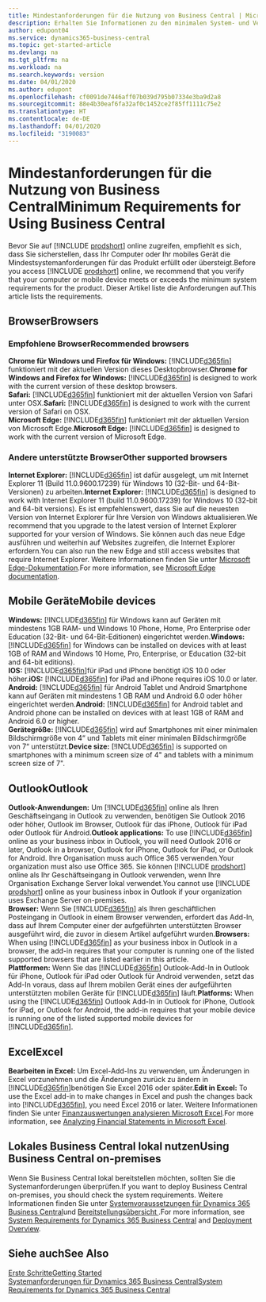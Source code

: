 ```yaml
---
title: Mindestanforderungen für die Nutzung von Business Central | Microsoft Docs
description: Erhalten Sie Informationen zu den minimalen System- und Versionsanforderungen für die Verwendung von Business Central online.
author: edupont04
ms.service: dynamics365-business-central
ms.topic: get-started-article
ms.devlang: na
ms.tgt_pltfrm: na
ms.workload: na
ms.search.keywords: version
ms.date: 04/01/2020
ms.author: edupont
ms.openlocfilehash: cf0091de7446aff07b039d795b07334e3ba9d2a8
ms.sourcegitcommit: 88e4b30eaf6fa32af0c1452ce2f85ff1111c75e2
ms.translationtype: HT
ms.contentlocale: de-DE
ms.lasthandoff: 04/01/2020
ms.locfileid: "3190083"
---
```

# <a name="minimum-requirements-for-using-business-central"></a><span data-ttu-id="70ff5-103">Mindestanforderungen für die Nutzung von Business Central</span><span class="sxs-lookup"><span data-stu-id="70ff5-103">Minimum Requirements for Using Business Central</span></span>
<span data-ttu-id="70ff5-104">Bevor Sie auf [!INCLUDE [prodshort](includes/prodshort.md)] online zugreifen, empfiehlt es sich, dass Sie sicherstellen, dass Ihr Computer oder Ihr mobiles Gerät die Mindestsystemanforderungen für das Produkt erfüllt oder übersteigt.</span><span class="sxs-lookup"><span data-stu-id="70ff5-104">Before you access [!INCLUDE [prodshort](includes/prodshort.md)] online, we recommend that you verify that your computer or mobile device meets or exceeds the minimum system requirements for the product.</span></span> <span data-ttu-id="70ff5-105">Dieser Artikel liste die Anforderungen auf.</span><span class="sxs-lookup"><span data-stu-id="70ff5-105">This article lists the requirements.</span></span>  

## <a name="browsers"></a><span data-ttu-id="70ff5-106">Browser</span><span class="sxs-lookup"><span data-stu-id="70ff5-106">Browsers</span></span>

### <a name="recommended-browsers"></a><span data-ttu-id="70ff5-107">Empfohlene Browser</span><span class="sxs-lookup"><span data-stu-id="70ff5-107">Recommended browsers</span></span>

<span data-ttu-id="70ff5-108">**Chrome für Windows und Firefox für Windows:** [!INCLUDE[d365fin](includes/d365fin_md.md)] funktioniert mit der aktuellen Version dieses Desktopbrowser.</span><span class="sxs-lookup"><span data-stu-id="70ff5-108">**Chrome for Windows and Firefox for Windows:** [!INCLUDE[d365fin](includes/d365fin_md.md)] is designed to work with the current version of these desktop browsers.</span></span>  
<span data-ttu-id="70ff5-109">**Safari:** [!INCLUDE[d365fin](includes/d365fin_md.md)] funktioniert mit der aktuellen Version von Safari unter OSX.</span><span class="sxs-lookup"><span data-stu-id="70ff5-109">**Safari:** [!INCLUDE[d365fin](includes/d365fin_md.md)] is designed to work with the current version of Safari on OSX.</span></span>  
<span data-ttu-id="70ff5-110">**Microsoft Edge:** [!INCLUDE[d365fin](includes/d365fin_md.md)] funktioniert mit der aktuellen Version von Microsoft Edge.</span><span class="sxs-lookup"><span data-stu-id="70ff5-110">**Microsoft Edge:** [!INCLUDE[d365fin](includes/d365fin_md.md)] is designed to work with the current version of Microsoft Edge.</span></span>

### <a name="other-supported-browsers"></a><span data-ttu-id="70ff5-111">Andere unterstützte Browser</span><span class="sxs-lookup"><span data-stu-id="70ff5-111">Other supported browsers</span></span>

<span data-ttu-id="70ff5-112">**Internet Explorer:** [!INCLUDE[d365fin](includes/d365fin_md.md)] ist dafür ausgelegt, um mit Internet Explorer 11 (Build 11.0.9600.17239) für Windows 10 (32-Bit- und 64-Bit-Versionen) zu arbeiten.</span><span class="sxs-lookup"><span data-stu-id="70ff5-112">**Internet Explorer:** [!INCLUDE[d365fin](includes/d365fin_md.md)] is designed to work with Internet Explorer 11 (build 11.0.9600.17239) for Windows 10 (32-bit and 64-bit versions).</span></span> <span data-ttu-id="70ff5-113">Es ist empfehlenswert, dass Sie auf die neuesten Version von Internet Explorer für Ihre Version von Windows aktualisieren.</span><span class="sxs-lookup"><span data-stu-id="70ff5-113">We recommend that you upgrade to the latest version of Internet Explorer supported for your version of Windows.</span></span> <span data-ttu-id="70ff5-114">Sie können auch das neue Edge ausführen und weiterhin auf Websites zugreifen, die Internet Explorer erfordern.</span><span class="sxs-lookup"><span data-stu-id="70ff5-114">You can also run the new Edge and still access websites that require Internet Explorer.</span></span> <span data-ttu-id="70ff5-115">Weitere Informationen finden Sie unter [Microsoft Edge-Dokumentation](/deployedge/edge-ie-mode).</span><span class="sxs-lookup"><span data-stu-id="70ff5-115">For more information, see [Microsoft Edge documentation](/deployedge/edge-ie-mode).</span></span>

## <a name="mobile-devices"></a><span data-ttu-id="70ff5-116">Mobile Geräte</span><span class="sxs-lookup"><span data-stu-id="70ff5-116">Mobile devices</span></span>
<span data-ttu-id="70ff5-117">**Windows:** [!INCLUDE[d365fin](includes/d365fin_md.md)] für Windows kann auf Geräten mit mindestens 1GB RAM- und Windows 10 Phone, Home, Pro Enterprise oder Education (32-Bit- und 64-Bit-Editionen) eingerichtet werden.</span><span class="sxs-lookup"><span data-stu-id="70ff5-117">**Windows:** [!INCLUDE[d365fin](includes/d365fin_md.md)] for Windows can be installed on devices with at least 1GB of RAM and Windows 10 Home, Pro, Enterprise, or Education (32-bit and 64-bit editions).</span></span>  
<span data-ttu-id="70ff5-118">**IOS:** [!INCLUDE[d365fin](includes/d365fin_md.md)]für iPad und iPhone benötigt iOS 10.0 oder höher.</span><span class="sxs-lookup"><span data-stu-id="70ff5-118">**iOS:** [!INCLUDE[d365fin](includes/d365fin_md.md)] for iPad and iPhone requires iOS 10.0 or later.</span></span>  
<span data-ttu-id="70ff5-119">**Android:** [!INCLUDE[d365fin](includes/d365fin_md.md)] für Android  Tablet und Android Smartphone kann auf Geräten mit mindestens 1 GB RAM und Android 6.0 oder höher eingerichtet werden.</span><span class="sxs-lookup"><span data-stu-id="70ff5-119">**Android:** [!INCLUDE[d365fin](includes/d365fin_md.md)] for Android tablet and Android phone can be installed on devices with at least 1GB of RAM and Android 6.0 or higher.</span></span>  
<span data-ttu-id="70ff5-120">**Gerätegröße:** [!INCLUDE[d365fin](includes/d365fin_md.md)] wird auf Smartphones mit einer minimalen Bildschirmgröße von 4“ und Tablets mit einer minimalen Bildschirmgröße von 7“ unterstützt.</span><span class="sxs-lookup"><span data-stu-id="70ff5-120">**Device size:** [!INCLUDE[d365fin](includes/d365fin_md.md)] is supported on smartphones with a minimum screen size of 4" and tablets with a minimum screen size of 7".</span></span>  

## <a name="outlook"></a><span data-ttu-id="70ff5-121">Outlook</span><span class="sxs-lookup"><span data-stu-id="70ff5-121">Outlook</span></span>
<span data-ttu-id="70ff5-122">**Outlook-Anwendungen:** Um [!INCLUDE[d365fin](includes/d365fin_md.md)] online als Ihren Geschäftseingang in Outlook zu verwenden, benötigen Sie Outlook 2016 oder höher, Outlook im Browser, Outlook für das iPhone, Outlook für iPad oder Outlook für Android.</span><span class="sxs-lookup"><span data-stu-id="70ff5-122">**Outlook applications:** To use [!INCLUDE[d365fin](includes/d365fin_md.md)] online as your business inbox in Outlook, you will need Outlook 2016 or later, Outlook in a browser, Outlook for iPhone, Outlook for iPad, or Outlook for Android.</span></span> <span data-ttu-id="70ff5-123">Ihre Organisation muss auch Office 365 verwenden.</span><span class="sxs-lookup"><span data-stu-id="70ff5-123">Your organization must also use Office 365.</span></span> <span data-ttu-id="70ff5-124">Sie können [!INCLUDE [prodshort](includes/prodshort.md)] online als Ihr Geschäftseingang in Outlook verwenden, wenn Ihre Organisation Exchange Server lokal verwendet.</span><span class="sxs-lookup"><span data-stu-id="70ff5-124">You cannot use [!INCLUDE [prodshort](includes/prodshort.md)] online as your business inbox in Outlook if your organization uses Exchange Server on-premises.</span></span>  
<span data-ttu-id="70ff5-125">**Browser:** Wenn Sie [!INCLUDE[d365fin](includes/d365fin_md.md)] als Ihren geschäftlichen Posteingang in Outlook in einem Browser verwenden, erfordert das Add-In, dass auf Ihrem Computer einer der aufgeführten unterstützten Browser ausgeführt wird, die zuvor in diesem Artikel aufgeführt wurden.</span><span class="sxs-lookup"><span data-stu-id="70ff5-125">**Browsers:** When using [!INCLUDE[d365fin](includes/d365fin_md.md)] as your business inbox in Outlook in a browser, the add-in requires that your computer is running one of the listed supported browsers that are listed earlier in this article.</span></span>  
<span data-ttu-id="70ff5-126">**Plattformen:** Wenn Sie das [!INCLUDE[d365fin](includes/d365fin_md.md)] Outlook-Add-In in Outlook für iPhone, Outlook für iPad oder Outlook für Android verwenden, setzt das Add-In voraus, dass auf Ihrem mobilen Gerät eines der aufgeführten unterstützten mobilen Geräte für [!INCLUDE[d365fin](includes/d365fin_md.md)] läuft.</span><span class="sxs-lookup"><span data-stu-id="70ff5-126">**Platforms:** When using the [!INCLUDE[d365fin](includes/d365fin_md.md)] Outlook Add-In in Outlook for iPhone, Outlook for iPad, or Outlook for Android, the add-in requires that your mobile device is running one of the listed supported mobile devices for [!INCLUDE[d365fin](includes/d365fin_md.md)].</span></span>  

## <a name="excel"></a><span data-ttu-id="70ff5-127">Excel</span><span class="sxs-lookup"><span data-stu-id="70ff5-127">Excel</span></span>
<span data-ttu-id="70ff5-128">**Bearbeiten in Excel:** Um Excel-Add-Ins zu verwenden, um Änderungen in Excel vorzunehmen und die Änderungen zurück zu ändern in [!INCLUDE[d365fin](includes/d365fin_md.md)]benötigen Sie Excel 2016 oder später.</span><span class="sxs-lookup"><span data-stu-id="70ff5-128">**Edit in Excel:** To use the Excel add-in to make changes in Excel and push the changes back into [!INCLUDE[d365fin](includes/d365fin_md.md)], you need Excel 2016 or later.</span></span> <span data-ttu-id="70ff5-129">Weitere Informationen finden Sie unter [Finanzauswertungen analysieren Microsoft Excel](finance-analyze-excel.md).</span><span class="sxs-lookup"><span data-stu-id="70ff5-129">For more information, see [Analyzing Financial Statements in Microsoft Excel](finance-analyze-excel.md).</span></span>  

## <a name="using-business-central-on-premises"></a><span data-ttu-id="70ff5-130">Lokales Business Central lokal nutzen</span><span class="sxs-lookup"><span data-stu-id="70ff5-130">Using Business Central on-premises</span></span>

<span data-ttu-id="70ff5-131">Wenn Sie Business Central lokal bereitstellen möchten, sollten Sie die Systemanforderungen überprüfen.</span><span class="sxs-lookup"><span data-stu-id="70ff5-131">If you want to deploy Business Central on-premises, you should check the system requirements.</span></span> <span data-ttu-id="70ff5-132">Weitere Informationen finden Sie unter [Systemvoraussetzungen für Dynamics 365 Business Central](/dynamics365/business-central/dev-itpro/deployment/system-requirement-business-central)und [Bereitstellungsübersicht ](/dynamics365/business-central/dev-itpro/deployment/deployment).</span><span class="sxs-lookup"><span data-stu-id="70ff5-132">For more information, see [System Requirements for Dynamics 365 Business Central](/dynamics365/business-central/dev-itpro/deployment/system-requirement-business-central) and [Deployment Overview](/dynamics365/business-central/dev-itpro/deployment/deployment).</span></span>  

## <a name="see-also"></a><span data-ttu-id="70ff5-133">Siehe auch</span><span class="sxs-lookup"><span data-stu-id="70ff5-133">See Also</span></span>
[<span data-ttu-id="70ff5-134">Erste Schritte</span><span class="sxs-lookup"><span data-stu-id="70ff5-134">Getting Started</span></span>](product-get-started.md)  
[<span data-ttu-id="70ff5-135">Systemanforderungen für Dynamics 365 Business Central</span><span class="sxs-lookup"><span data-stu-id="70ff5-135">System Requirements for Dynamics 365 Business Central</span></span>](/dynamics365/business-central/dev-itpro/deployment/system-requirement-business-central)  
